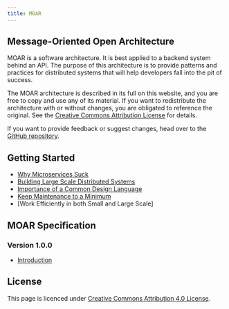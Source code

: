 ```yaml
---
title: MOAR
---
```


## Message-Oriented Open Architecture

MOAR is a software architecture. It is best applied to a backend system behind an API. The purpose of this architecture is to provide patterns and practices for distributed systems that will help developers fall into the pit of success.

The MOAR architecture is described in its full on this website, and you are free to copy and use any of its material. If you want to redistribute the architecture with or without changes, you are obligated to reference the original. See the [Creative Commons Attribution License](https://creativecommons.org/licenses/by/4.0/) for details.

If you want to provide feedback or suggest changes, head over to the [GitHub repository](https://github.com/klabbet/moar-wiki).

## Getting Started

* [Why Microservices Suck](#)
* [Building Large Scale Distributed Systems](#)
* [Importance of a Common Design Language](#)
* [Keep Maintenance to a Minimum](#)
* [Work Efficiently in both Small and Large Scale]

## MOAR Specification

### Version 1.0.0

* [Introduction]()

## License

This page is licenced under [Creative Commons Attribution 4.0 License](https://creativecommons.org/licenses/by/4.0/).
